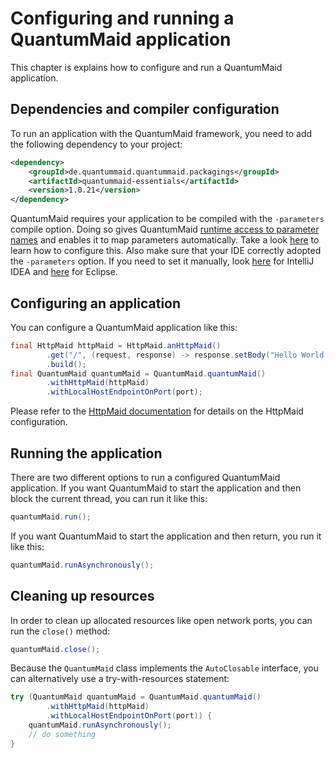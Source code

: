 # Configuring and running a QuantumMaid application
This chapter is explains how to configure and run a QuantumMaid application.

## Dependencies and compiler configuration
To run an application with the QuantumMaid framework, you need to add the following dependency to your project:
<!---[CodeSnippet](dependency)-->
```xml
<dependency>
    <groupId>de.quantummaid.quantummaid.packagings</groupId>
    <artifactId>quantummaid-essentials</artifactId>
    <version>1.0.21</version>
</dependency>
```

QuantumMaid requires your application to be compiled with the `-parameters` compile option.
Doing so gives QuantumMaid [runtime access to parameter names](http://openjdk.java.net/jeps/118) and
enables it to map parameters automatically.
Take a look [here](https://www.logicbig.com/how-to/java-command/java-compile-with-method-parameter-names.html) to learn
how to configure this.
Also make sure that your IDE correctly adopted the `-parameters` option.
If you need to set it manually, look [here](https://www.jetbrains.com/help/idea/specifying-compilation-settings.html#configure_compiler_settings)
for IntelliJ IDEA and [here](https://stackoverflow.com/questions/9483315/where-do-you-configure-eclipse-java-compiler-javac-flags) for Eclipse.

## Configuring an application

You can configure a QuantumMaid application like this:
<!---[CodeSnippet](configuration)-->
```java
final HttpMaid httpMaid = HttpMaid.anHttpMaid()
        .get("/", (request, response) -> response.setBody("Hello World!"))
        .build();
final QuantumMaid quantumMaid = QuantumMaid.quantumMaid()
        .withHttpMaid(httpMaid)
        .withLocalHostEndpointOnPort(port);
```
Please refer to the [HttpMaid documentation](https://github.com/quantummaid/httpmaid/blob/master/README.md) for details on the HttpMaid configuration. 


## Running the application
There are two different options to run a configured QuantumMaid application.
If you want QuantumMaid to start the application and then block the current thread, you can run it like this: 
<!---[CodeSnippet](runSynchronously)-->
```java
quantumMaid.run();
```

If you want QuantumMaid to start the application and then return, you run it like this:

<!---[CodeSnippet](runAsynchronously)-->
```java
quantumMaid.runAsynchronously();
```


## Cleaning up resources
In order to clean up allocated resources like open network ports, you can run the `close()` method:

<!---[CodeSnippet](close)-->
```java
quantumMaid.close();
```

Because the `QuantumMaid` class implements the `AutoClosable` interface, you can alternatively use
a try-with-resources statement:

<!---[CodeSnippet](tryWithResources)-->
```java
try (QuantumMaid quantumMaid = QuantumMaid.quantumMaid()
        .withHttpMaid(httpMaid)
        .withLocalHostEndpointOnPort(port)) {
    quantumMaid.runAsynchronously();
    // do something
}
```
